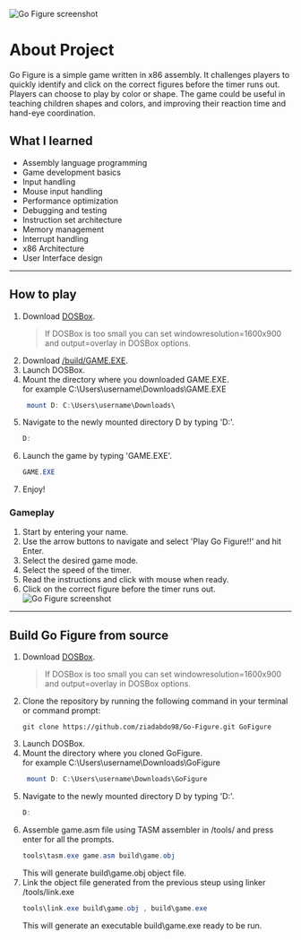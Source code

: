 ![Go Figure screenshot](https://user-images.githubusercontent.com/61359702/236653859-7db4a605-4400-4228-b7e0-30dec8a82594.png)

# About Project

Go Figure is a simple game written in x86 assembly. It challenges players to quickly identify and click on the correct figures before the timer runs out. Players can choose to play by color or shape. The game could be useful in teaching children shapes and colors, and improving their reaction time and hand-eye coordination.

## What I learned

- Assembly language programming
- Game development basics
- Input handling
- Mouse input handling
- Performance optimization
- Debugging and testing
- Instruction set architecture
- Memory management
- Interrupt handling
- x86 Architecture
- User Interface design

---

## How to play

1. Download [DOSBox](https://www.dosbox.com/download.php?main=1).
   > If DOSBox is too small you can set windowresolution=1600x900 and output=overlay in DOSBox options.
2. Download [/build/GAME.EXE](./build/GAME.EXE).
3. Launch DOSBox.
4. Mount the directory where you downloaded GAME.EXE.  
   for example C:\Users\username\Downloads\GAME.EXE
   ```powershell
    mount D: C:\Users\username\Downloads\
   ```
5. Navigate to the newly mounted directory D by typing 'D:'.
   ```powershell
   D:
   ```
6. Launch the game by typing 'GAME.EXE'.
   ```powershell
   GAME.EXE
   ```
7. Enjoy!

### Gameplay

1. Start by entering your name.
2. Use the arrow buttons to navigate and select 'Play Go Figure!!' and hit Enter.
3. Select the desired game mode.
4. Select the speed of the timer.
5. Read the instructions and click with mouse when ready.
6. Click on the correct figure before the timer runs out.
   ![Go Figure screenshot](https://user-images.githubusercontent.com/61359702/236654015-5edd0830-e00c-4d25-81fd-ddc71aad9120.png)

---

## Build Go Figure from source

1. Download [DOSBox](https://www.dosbox.com/download.php?main=1).
   > If DOSBox is too small you can set windowresolution=1600x900 and output=overlay in DOSBox options.
2. Clone the repository by running the following command in your terminal or command prompt:
   ```shell
   git clone https://github.com/ziadabdo98/Go-Figure.git GoFigure
   ```
3. Launch DOSBox.
4. Mount the directory where you cloned GoFigure.  
   for example C:\Users\username\Downloads\GoFigure
   ```powershell
    mount D: C:\Users\username\Downloads\GoFigure
   ```
5. Navigate to the newly mounted directory D by typing 'D:'.
   ```powershell
   D:
   ```
6. Assemble game.asm file using TASM assembler in /tools/ and press enter for all the prompts.
   ```powershell
   tools\tasm.exe game.asm build\game.obj
   ```
   This will generate build\game.obj object file.
7. Link the object file generated from the previous steup using linker /tools/link.exe
   ```powershell
   tools\link.exe build\game.obj , build\game.exe
   ```
   This will generate an executable build\game.exe ready to be run.
